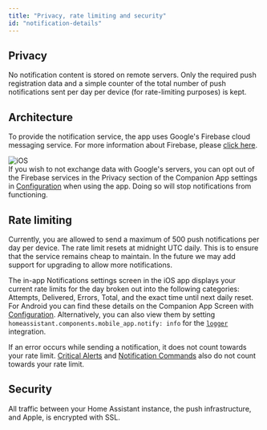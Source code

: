 ```yaml
---
title: "Privacy, rate limiting and security"
id: "notification-details"
---
```


## Privacy

No notification content is stored on remote servers. Only the required push registration data and a simple counter of the total number of push notifications sent per day per device (for rate-limiting purposes) is kept.

## Architecture
To provide the notification service, the app uses Google's Firebase cloud messaging service. For more information about Firebase, please [click here](https://firebase.google.com/docs/cloud-messaging).

![iOS](/assets/iOS.svg)<br />
If you wish to not exchange data with Google's servers, you can opt out of the Firebase services in the Privacy section of the Companion App settings in [Configuration](https://my.home-assistant.io/redirect/config/) when using the app. Doing so will stop notifications from functioning.  

## Rate limiting

Currently, you are allowed to send a maximum of 500 push notifications per day per device. The rate limit resets at midnight UTC daily. This is to ensure that the service remains cheap to maintain. In the future we may add support for upgrading to allow more notifications.

The in-app Notifications settings screen in the iOS app displays your current rate limits for the day broken out into the following categories: Attempts, Delivered, Errors, Total, and the exact time until next daily reset. For Android you can find these details on the Companion App Screen with [Configuration](https://my.home-assistant.io/redirect/config/). Alternatively, you can also view them by setting `homeassistant.components.mobile_app.notify: info` for the [`logger`](https://www.home-assistant.io/integrations/logger/) integration.

If an error occurs while sending a notification, it does not count towards your rate limit. [Critical Alerts](critical.md) and [Notification Commands](commands.md) also do not count towards your rate limit.


## Security

All traffic between your Home Assistant instance, the push infrastructure, and Apple, is encrypted with SSL.
